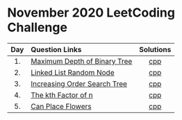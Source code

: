 # November 2020 LeetCoding Challenge

| Day | Question Links                                                                                                                                       |                        Solutions                        |
| :-: | :--------------------------------------------------------------------------------------------------------------------------------------------------- | :-----------------------------------------------------: |
| 1.  | [Maximum Depth of Binary Tree](https://leetcode.com/explore/featured/card/december-leetcoding-challenge/569/week-1-december-1st-december-7th/3551/)  | [cpp](./01.%20Maximum%20Depth%20of%20Binary%20Tree.cpp) |
| 2.  | [Linked List Random Node](https://leetcode.com/explore/featured/card/december-leetcoding-challenge/569/week-1-december-1st-december-7th/3552/)       |    [cpp](./02.%20Linked%20List%20Random%20Node.cpp)     |
| 3.  | [Increasing Order Search Tree](https://leetcode.com/explore/challenge/card/december-leetcoding-challenge/569/week-1-december-1st-december-7th/3553/) |  [cpp](./03.%20Increasing%20Order%20Search%20Tree.cpp)  |
| 4.  | [The kth Factor of n](https://leetcode.com/explore/challenge/card/december-leetcoding-challenge/569/week-1-december-1st-december-7th/3554/)          |     [cpp](./04.%20The%20kth%20Factor%20of%20n.cpp)      |
| 5.  | [Can Place Flowers](https://leetcode.com/explore/challenge/card/december-leetcoding-challenge/569/week-1-december-1st-december-7th/3555/)            |        [cpp](./05.%20Can%20Place%20Flowers.cpp)         |
